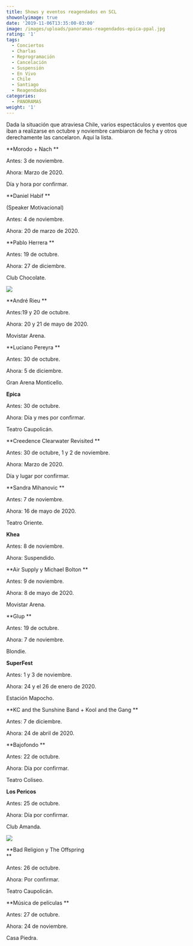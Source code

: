 ```yaml
---
title: Shows y eventos reagendados en SCL
showonlyimage: true
date: '2019-11-06T13:35:00-03:00'
image: /images/uploads/panoramas-reagendados-epica-ppal.jpg
rating: '1'
tags:
  - Conciertos
  - Charlas
  - Reprogramación
  - Cancelación
  - Suspensión
  - En Vivo
  - Chile
  - Santiago
  - Reagendados
categories:
  - PANORAMAS
weight: '1'
---
```

Dada la situación que atraviesa Chile, varios espectáculos y eventos que iban a realizarse en octubre y noviembre cambiaron de fecha y otros derechamente las cancelaron. Aquí la lista. 

<!--more-->

**Morodo + Nach **

Antes: 3 de noviembre. 

Ahora: Marzo de 2020. 

Día y hora por confirmar. 

**Daniel Habif **

(Speaker Motivacional)

Antes: 4 de noviembre.

Ahora: 20 de marzo de 2020. 

**Pablo Herrera **

Antes: 19 de octubre. 

Ahora: 27 de diciembre. 

Club Chocolate. 

![](/images/uploads/panoramas-reagendado-andre-rieu.jpg)

**André Rieu **

Antes:19 y 20 de octubre. 

Ahora: 20 y 21 de mayo de 2020. 

Movistar Arena. 

**Luciano Pereyra **

Antes: 30 de octubre. 

Ahora: 5 de diciembre. 

Gran Arena Monticello. 

**Epica** 

Antes: 30 de octubre. 

Ahora: Día y mes por confirmar. 

Teatro Caupolicán. 

**Creedence Clearwater Revisited **

Antes: 30 de octubre, 1 y 2 de noviembre. 

Ahora: Marzo de 2020. 

Día y lugar por confirmar. 

**Sandra Mihanovic **

Antes: 7 de noviembre. 

Ahora: 16 de mayo de 2020. 

Teatro Oriente. 

**Khea**  

Antes: 8 de noviembre. 

Ahora: Suspendido. 

**Air Supply y Michael Bolton ** 

Antes: 9 de noviembre. 

Ahora: 8 de mayo de 2020. 

Movistar Arena. 

**Glup **

Antes: 19 de octubre. 

Ahora: 7 de noviembre. 

Blondie. 

**SuperFest** 

Antes: 1 y 3 de noviembre. 

Ahora: 24 y el 26 de enero de 2020. 

Estación Mapocho. 

**KC and the Sunshine Band + Kool and the Gang **

Antes: 7 de diciembre. 

Ahora: 24 de abril de 2020. 

**Bajofondo **

Antes: 22 de octubre. 

Ahora: Día por confirmar. 

Teatro Coliseo. 

**Los Pericos** 

Antes: 25 de octubre. 

Ahora: Día por confirmar. 

Club Amanda. 

![](/images/uploads/panoramas-reagendados-offspring.jpg)

**Bad Religion y The Offspring  **

Antes: 26 de octubre. 

Ahora: Por confirmar. 

Teatro Caupolicán. 

**Música de películas **

Antes: 27 de octubre. 

Ahora: 24 de noviembre. 

Casa Piedra.
